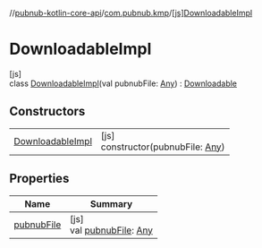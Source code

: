 //[pubnub-kotlin-core-api](../../../index.md)/[com.pubnub.kmp](../index.md)/[[js]DownloadableImpl](index.md)

# DownloadableImpl

[js]\
class [DownloadableImpl](index.md)(val pubnubFile: [Any](https://kotlinlang.org/api/latest/jvm/stdlib/kotlin/-any/index.html)) : [Downloadable](../-downloadable/index.md)

## Constructors

| | |
|---|---|
| [DownloadableImpl](-downloadable-impl.md) | [js]<br>constructor(pubnubFile: [Any](https://kotlinlang.org/api/latest/jvm/stdlib/kotlin/-any/index.html)) |

## Properties

| Name | Summary |
|---|---|
| [pubnubFile](../-downloadable/pubnub-file.md) | [js]<br>val [pubnubFile](../-downloadable/pubnub-file.md): [Any](https://kotlinlang.org/api/latest/jvm/stdlib/kotlin/-any/index.html) |
